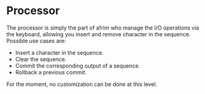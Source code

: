 # Processor

The processor is simply the part of afrim who manage the I/O operations via the keyboard, allowing you insert and remove character in the sequence. Possible use cases are:
- Insert a character in the sequence.
- Clear the sequence.
- Commit the corresponding output of a sequence.
- Rollback a previous commit.

For the moment, no customization can be done at this level.
